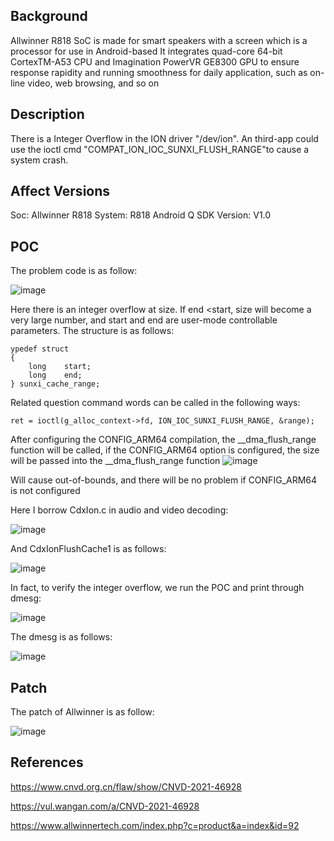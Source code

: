 ## Background
Allwinner R818 SoC is made for smart speakers with a screen which is a processor for use in Android-based
It integrates quad-core 64-bit CortexTM-A53 CPU and Imagination PowerVR GE8300 GPU to ensure response rapidity and
running smoothness for daily application, such as on-line video, web browsing, and so on

## Description
There is a Integer Overflow in the ION driver "/dev/ion". An third-app could use the ioctl cmd "COMPAT_ION_IOC_SUNXI_FLUSH_RANGE"to cause a system crash.

## Affect Versions
Soc: Allwinner R818 
System: R818 Android Q 
SDK Version: V1.0 

## POC
The problem code is as follow:

![image](https://user-images.githubusercontent.com/13774458/129023290-3ca1b2b2-ef27-407b-92a3-4e5f1d62102f.png)

Here there is an integer overflow at size. If end <start, size will become a very large number, and start and end are user-mode controllable parameters. The structure is as follows:

```
ypedef struct
{
    long    start;
    long    end;
} sunxi_cache_range;

```

Related question command words can be called in the following ways:

```
ret = ioctl(g_alloc_context->fd, ION_IOC_SUNXI_FLUSH_RANGE, &range);
```

After configuring the CONFIG_ARM64 compilation, the __dma_flush_range function will be called, if the CONFIG_ARM64 option is configured, the size will be passed into the __dma_flush_range function
![image](https://user-images.githubusercontent.com/13774458/129023602-2d450014-2954-4345-9e65-4e0d5224402e.png)

Will cause out-of-bounds, and there will be no problem if CONFIG_ARM64 is not configured

Here I borrow CdxIon.c in audio and video decoding:

![image](https://user-images.githubusercontent.com/13774458/129023687-a47f3222-d8f6-407b-afa8-109f67ccfaa9.png)


And CdxIonFlushCache1 is as follows:

![image](https://user-images.githubusercontent.com/13774458/129023748-84493cf0-67fb-4acf-9fe1-ac3a67c1c10c.png)

In fact, to verify the integer overflow, we run the POC and print through dmesg:

![image](https://user-images.githubusercontent.com/13774458/129023796-9fcad5a3-7c67-4855-a728-e079e62b6241.png)


The dmesg is as follows:

![image](https://user-images.githubusercontent.com/13774458/129023866-1e6a2a8a-f6dd-4510-8b98-cf594c2295ac.png)


## Patch
The patch of Allwinner is as follow:

![image](https://user-images.githubusercontent.com/13774458/129023971-66f2c282-8812-4ac7-9aa1-fb4dbad80cdd.png)


## References
https://www.cnvd.org.cn/flaw/show/CNVD-2021-46928

https://vul.wangan.com/a/CNVD-2021-46928

https://www.allwinnertech.com/index.php?c=product&a=index&id=92
